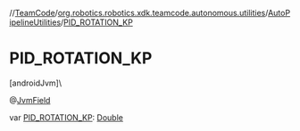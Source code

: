//[TeamCode](../../../index.md)/[org.robotics.robotics.xdk.teamcode.autonomous.utilities](../index.md)/[AutoPipelineUtilities](index.md)/[PID_ROTATION_KP](-p-i-d_-r-o-t-a-t-i-o-n_-k-p.md)

# PID_ROTATION_KP

[androidJvm]\

@[JvmField](https://kotlinlang.org/api/latest/jvm/stdlib/kotlin.jvm/-jvm-field/index.html)

var [PID_ROTATION_KP](-p-i-d_-r-o-t-a-t-i-o-n_-k-p.md): [Double](https://kotlinlang.org/api/latest/jvm/stdlib/kotlin/-double/index.html)
